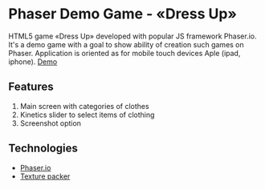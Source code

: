 Phaser Demo Game - «Dress Up»
====================================================

HTML5 game «Dress Up» developed with popular JS framework Phaser.io. It's a demo game with a goal to show ability of creation such games on Phaser. Application is oriented as for mobile touch devices Aple (ipad, iphone).
[Demo](https://nixsolutions.github.io/demo-phaser-dressgame/)

Features
--------

1. Main screen with categories of clothes
2. Kinetics slider to select items of clothing
3. Screenshot option

Technologies
------------

* [Phaser.io](https://phaser.io/)
* [Texture packer](https://www.codeandweb.com/texturepacker)
